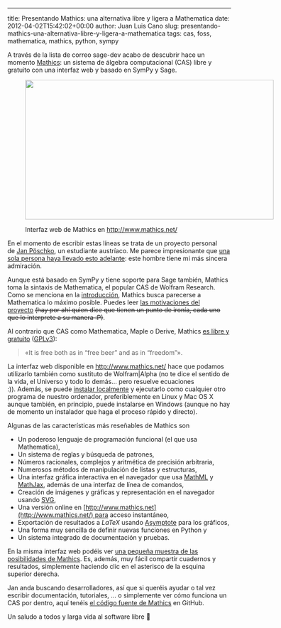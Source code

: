 ---
title: Presentando Mathics: una alternativa libre y ligera a Mathematica
date: 2012-04-02T15:42:02+00:00
author: Juan Luis Cano
slug: presentando-mathics-una-alternativa-libre-y-ligera-a-mathematica
tags: cas, foss, mathematica, mathics, python, sympy

A través de la lista de correo sage-dev acabo de descubrir hace un momento [Mathics](http://www.mathics.org/): un sistema de álgebra computacional (CAS) libre y gratuito con una interfaz web y basado en SymPy y Sage.<figure id="attachment_126" style="width: 560px" class="wp-caption aligncenter">

[<img class=" wp-image-126 " title="Interfaz web de Mathics" src="http://new.pybonacci.org/images/2012/04/2012-04-02-161414_1366x768_scrot.png" alt="" width="560" height="314" srcset="https://pybonacci.org/wp-content/uploads/2012/04/2012-04-02-161414_1366x768_scrot.png 1366w, https://pybonacci.org/wp-content/uploads/2012/04/2012-04-02-161414_1366x768_scrot-300x168.png 300w, https://pybonacci.org/wp-content/uploads/2012/04/2012-04-02-161414_1366x768_scrot-1024x575.png 1024w, https://pybonacci.org/wp-content/uploads/2012/04/2012-04-02-161414_1366x768_scrot-1200x674.png 1200w" sizes="(max-width: 560px) 100vw, 560px" />](http://new.pybonacci.org/images/2012/04/2012-04-02-161414_1366x768_scrot.png)<figcaption class="wp-caption-text">Interfaz web de Mathics en http://www.mathics.net/</figcaption></figure> 

En el momento de escribir estas líneas se trata de un proyecto personal de [Jan Pöschko](http://www.poeschko.com/), un estudiante austríaco. Me parece impresionante que [una sola persona haya llevado esto adelante](http://www.mathics.net/doc/manual/introduction/who-is-behind-it/): este hombre tiene mi más sincera admiración.

Aunque está basado en SymPy y tiene soporte para Sage también, Mathics toma la sintaxis de Mathematica, el popular CAS de Wolfram Research. Como se menciona en la [introducción](http://www.mathics.net/doc/manual/introduction/), Mathics busca parecerse a Mathematica lo máximo posible. Puedes leer [las motivaciones del proyecto](http://www.mathics.net/doc/manual/introduction/why-yet-another-cas/) <del datetime="2012-04-02T17:12:32+00:00">(hay por ahí quien dice que tienen un punto de ironía, cada uno que lo interprete a su manera :P)</del>.

Al contrario que CAS como Mathematica, Maple o Derive, Mathics [es libre y gratuito](http://www.mathics.net/doc/manual/introduction/) ([GPLv3](http://www.mathics.net/doc/license/gnu-general-public-license/)):

> «It is free both as in “free beer” and as in “freedom”».

La interfaz web disponible en <http://www.mathics.net/> hace que podamos utilizarlo también como sustituto de Wolfram|Alpha (no te dice el sentido de la vida, el Universo y todo lo demás... pero resuelve ecuaciones :)). Además, se puede [instalar localmente](http://www.mathics.net/doc/manual/installation/installation-prerequisites/) y ejecutarlo como cualquier otro programa de nuestro ordenador, preferiblemente en Linux y Mac OS X aunque también, en principio, puede instalarse en Windows (aunque no hay de momento un instalador que haga el proceso rápido y directo).

Algunas de las características más reseñables de Mathics son

  * Un poderoso lenguaje de programación funcional (el que usa Mathematica),
  * Un sistema de reglas y búsqueda de patrones,
  * Números racionales, complejos y aritmética de precisión arbitraria,
  * Numerosos métodos de manipulación de listas y estructuras,
  * Una interfaz gráfica interactiva en el navegador que usa [MathML](http://www.w3.org/Math/) y [MathJax](http://www.mathjax.org/demos/mathml-samples/), además de una interfaz de línea de comandos,
  * Creación de imágenes y gráficas y representación en el navegador usando [SVG](http://www.w3.org/Graphics/SVG/),
  * Una versión online en [http://www.mathics.net](http://www.mathics.net/) para acceso instantáneo,
  * Exportación de resultados a $LaTeX$ usando [Asymptote](http://asymptote.sourceforge.net/) para los gráficos,
  * Una forma muy sencilla de definir nuevas funciones en Python y
  * Un sistema integrado de documentación y pruebas.

En la misma interfaz web podéis ver [una pequeña muestra de las posibilidades de Mathics](http://www.mathics.net/#queries=1%20%2B%202%20-%20x%20*%203%20x%20%2F%20y&queries=Sin%5BPi%5D&queries=N%5BE%2C%2030%5D&queries=Plot%5B%7BSin%5Bx%5D%2C%20Cos%5Bx%5D%7D%2C%20%7Bx%2C%20-Pi%2C%20Pi%7D%5D&queries=D%5BSin%5B2x%5D%20%2B%20Log%5Bx%5D%20%5E%202%2C%20x%5D&queries=Integrate%5BTan%5Bx%5D%20%5E%205%2C%20x%5D&queries=A%20%3D%20%7B%7B1%2C%202%2C%203%7D%2C%20%7B4%2C%205%2C%206%7D%2C%20%7B7%2C%208%2C%209%7D%7D%3B%20MatrixForm%5BA%5D&queries=LinearSolve%5BA%2C%20%7B1%2C%201%2C%201%7D%5D%20%2F%2F%20MatrixForm&queries=Eigenvalues%5BA%5D&queries=%23%20%5E%202%20%26%20%2F%40%20Range%5B10%5D&queries=Graphics%5BTable%5B%7BEdgeForm%5B%7BGrayLevel%5B0%2C%200.5%5D%7D%5D%2C%20Hue%5B(-11%2Bq%2B10r)%2F72%2C%201%2C%201%2C%200.6%5D%2C%20Disk%5B(8-r)%7BCos%5B2Pi%20q%2F12%5D%2C%20Sin%20%5B2Pi%20q%2F12%5D%7D%2C%20(8-r)%2F3%5D%7D%2C%20%7Br%2C%206%7D%2C%20%7Bq%2C%2012%7D%5D%5D). Es, además, muy fácil compartir cuadernos y resultados, simplemente haciendo clic en el asterisco de la esquina superior derecha.

Jan anda buscando desarrolladores, así que si queréis ayudar o tal vez escribir documentación, tutoriales, ... o simplemente ver cómo funciona un CAS por dentro, aquí tenéis [el código fuente de Mathics](https://github.com/poeschko/Mathics) en GitHub.

Un saludo a todos y larga vida al software libre 🙂